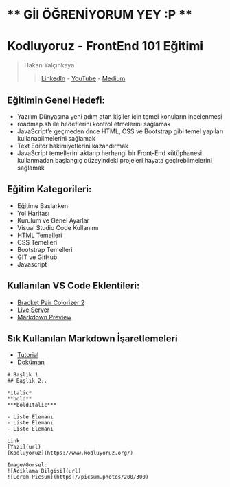 # **  GİI ÖĞRENİYORUM YEY :P **
# Kodluyoruz - FrontEnd 101 Eğitimi
> Hakan Yalçınkaya 
> > [LinkedIn](https://www.linkedin.com/in/hakanyalcinkaya/) - [YouTube](https://www.youtube.com/hakanyalcinkaya?sub_confirmation=1) - [Medium](https://medium.com/@hakanyalcinkaya)

## Eğitimin Genel Hedefi:
* Yazılım Dünyasına yeni adım atan kişiler için temel konuların incelenmesi
* roadmap.sh ile hedeflerini kontrol etmelerini sağlamak
* JavaScript’e geçmeden önce HTML, CSS ve Bootstrap gibi temel yapıları kullanabilmelerini sağlamak
* Text Editör hakimiyetlerini kazandırmak
* JavaScript temellerini aktarıp herhangi bir Front-End kütüphanesi kullanmadan başlangıç düzeyindeki projeleri hayata geçirebilmelerini sağlamak

## Eğitim Kategorileri:
- Eğitime Başlarken
- Yol Haritası
- Kurulum ve Genel Ayarlar
- Visual Studio Code Kullanımı
- HTML Temelleri
- CSS Temelleri
- Bootstrap Temelleri
- GIT ve GitHub
- Javascript

## Kullanılan VS Code Eklentileri:
- [Bracket Pair Colorizer 2](https://marketplace.visualstudio.com/items?itemName=CoenraadS.bracket-pair-colorizer-2)
- [Live Server](https://marketplace.visualstudio.com/items?itemName=ritwickdey.LiveServer)
- [Markdown Preview](https://marketplace.visualstudio.com/items?itemName=shd101wyy.markdown-preview-enhanced)

## Sık Kullanılan Markdown İşaretlemeleri
- [Tutorial](https://commonmark.org/help/tutorial/index.html)
- [Doküman](https://commonmark.org/help/)
```
# Başlık 1
## Başlık 2.. 

*italic* 
**bold**
***boldItalic***

- Liste Elemanı
- Liste Elemanı
- Liste Elemanı

Link:
[Yazi](url)
[Kodluyoruz](https://www.kodluyoruz.org/)

Image/Gorsel:
![Aciklama Bilgisi](url)
![Lorem Picsum](https://picsum.photos/200/300)

```
